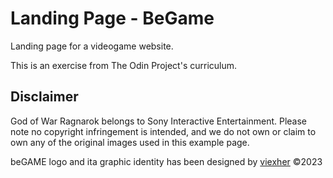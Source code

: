 # Landing Page - BeGame
Landing page for a videogame website.

This is an exercise from The Odin Project's curriculum.


## Disclaimer
God of War Ragnarok belongs to Sony Interactive Entertainment. Please note no copyright infringement is intended, and we do not own or claim to own any of the original images used in this example page.

beGAME logo and ita graphic identity has been designed by [viexher](https://github.com/viexher) &copy;2023

